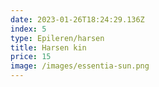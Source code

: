```yaml
---
date: 2023-01-26T18:24:29.136Z
index: 5
type: Epileren/harsen
title: Harsen kin
price: 15
image: /images/essentia-sun.png
---
```

